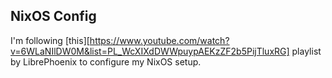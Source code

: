 ## NixOS Config

I'm following [this][https://www.youtube.com/watch?v=6WLaNIlDW0M&list=PL_WcXIXdDWWpuypAEKzZF2b5PijTluxRG] playlist by LibrePhoenix to configure my NixOS setup.
